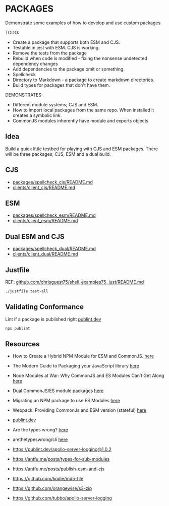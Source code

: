 # PACKAGES

Demonstrate some examples of how to develop and use custom packages.  

TODO:

* Create a package that supports both ESM and CJS.  
* Testable in jest with ESM.  CJS is working.
* Remove the tests from the package
* Rebuild when code is modified - fixing the nonsense undetected dependency changes
* Add dependencies to the package omit or something.
* Spellcheck
* Directory to Markdown - a package to create markdown directories. 
* Build types for packages that don't have them. 

DEMONSTRATES:

* Different module systems; CJS and ESM.  
* How to import local packages from the same repo. When installed it creates a symbolic link.  
* CommonJS modules inherently have module and exports objects.  

## Idea

Build a quick little testbed for playing with CJS and ESM packages. There will be three packages; CJS, ESM and a dual build.  

## CJS

* [packages/spellcheck_cjs/README.md](./packages/spellcheck_cjs/README.md)
* [clients/client_cjs/README.md](./clients/client_cjs/README.md)

## ESM

* [packages/spellcheck_esm/README.md](./packages/spellcheck_esm/README.md)
* [clients/client_esm/README.md](./clients/client_esm/README.md)

## Dual ESM and CJS

* [packages/spellcheck_dual/README.md](./packages/spellcheck_dual/README.md)
* [clients/client_dual/README.md](./clients/client_dual/README.md)

## Justfile

REF: [github.com/chrisguest75/shell_examples75_just/README.md](https://github.com/chrisguest75/shell_examples/blob/master/75_just/README.md)  

```sh
./justfile test-all
```

## Validating Conformance

Lint if a package is published right [publint.dev](https://publint.dev/)  

```sh
npx publint
```

## Resources

* How to Create a Hybrid NPM Module for ESM and CommonJS. [here](https://www.sensedeep.com/blog/posts/2021/how-to-create-single-source-npm-module.html)  
* The Modern Guide to Packaging your JavaScript library [here](https://github.com/frehner/modern-guide-to-packaging-js-library)  
* Node Modules at War: Why CommonJS and ES Modules Can’t Get Along [here](https://redfin.engineering/node-modules-at-war-why-commonjs-and-es-modules-cant-get-along-9617135eeca1)  
* Dual CommonJS/ES module packages [here](https://nodejs.org/api/packages.html#dual-package-hazard)  
* Migrating an NPM package to use ES Modules [here](https://medium.com/digio-australia/migrating-an-npm-package-to-use-es-modules-d59877963d61)  
* Webpack: Providing CommonJs and ESM version (stateful) [here](https://webpack.js.org/guides/package-exports/#providing-commonjs-and-esm-version-stateful)

* [publint.dev](https://publint.dev/)  
* Are the types wrong? [here](https://arethetypeswrong.github.io/)
* arethetypeswrong/cli [here](https://github.com/arethetypeswrong/arethetypeswrong.github.io/blob/main/packages/cli/README.md)

* https://publint.dev/apollo-server-logging@1.0.2

* https://antfu.me/posts/types-for-sub-modules
* https://antfu.me/posts/publish-esm-and-cjs

* https://github.com/kodie/md5-file
* https://github.com/orangewise/s3-zip
* https://github.com/tubbo/apollo-server-logging

